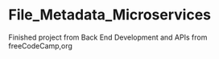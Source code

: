 # File_Metadata_Microservices
Finished project from Back End Development and APIs from freeCodeCamp,org
